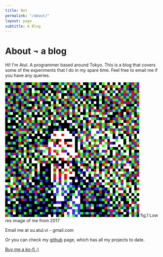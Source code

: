 ```yaml
---
title: Not
permalink: "/about/"
layout: page
subtitle: A Blog
---
```


# About ¬ a blog

Hi! I'm Atul. A programmer based around Tokyo. This is a blog that covers some of the experiments that I do in my spare time. 
Feel free to email me if you have any queries.

![](/uploads/me_low_res.png)
<cap>fig.1 Low res image of me from 2017</cap>

Email me at su.atul.vi - gmail.com
<!-- You can see my resume [here](https://goo.gl/96aepH) or download a [PDF](https://goo.gl/D2GXJ9).
It has all the relevant details of my projects, links, and contact information. -->
Or you can check my [github](https://github.com/avinayak) page, which has all my projects to date.

[Buy me a ko-fi :)](https://ko-fi.com/S6S51GBT3)